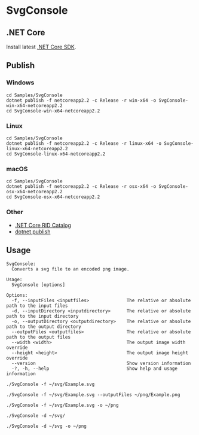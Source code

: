 # SvgConsole

## .NET Core

Install latest [.NET Core SDK](https://dotnet.microsoft.com/download).

## Publish

### Windows

```
cd Samples/SvgConsole
dotnet publish -f netcoreapp2.2 -c Release -r win-x64 -o SvgConsole-win-x64-netcoreapp2.2
cd SvgConsole-win-x64-netcoreapp2.2
```

### Linux

```
cd Samples/SvgConsole
dotnet publish -f netcoreapp2.2 -c Release -r linux-x64 -o SvgConsole-linux-x64-netcoreapp2.2
cd SvgConsole-linux-x64-netcoreapp2.2
```

### macOS

```
cd Samples/SvgConsole
dotnet publish -f netcoreapp2.2 -c Release -r osx-x64 -o SvgConsole-osx-x64-netcoreapp2.2
cd SvgConsole-osx-x64-netcoreapp2.2
```

### Other

* [.NET Core RID Catalog](https://docs.microsoft.com/en-us/dotnet/core/rid-catalog)
* [dotnet publish](https://docs.microsoft.com/en-us/dotnet/core/tools/dotnet-publish)

## Usage

```
SvgConsole:
  Converts a svg file to an encoded png image.

Usage:
  SvgConsole [options]

Options:
  -f, --inputFiles <inputfiles>              The relative or absolute path to the input files
  -d, --inputDirectory <inputdirectory>      The relative or absolute path to the input directory
  -o, --outputDirectory <outputdirectory>    The relative or absolute path to the output directory
  --outputFiles <outputfiles>                The relative or absolute path to the output files
  --width <width>                            The output image width override
  --height <height>                          The output image height override
  --version                                  Show version information
  -?, -h, --help                             Show help and usage information
```

```
./SvgConsole -f ~/svg/Example.svg
```

```
./SvgConsole -f ~/svg/Example.svg --outputFiles ~/png/Example.png
```

```
./SvgConsole -f ~/svg/Example.svg -o ~/png
```

```
./SvgConsole -d ~/svg/
```

```
./SvgConsole -d ~/svg -o ~/png
```

